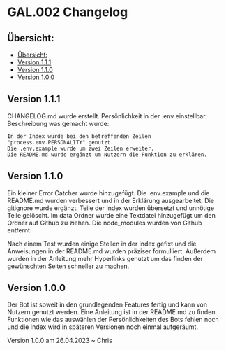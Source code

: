 # GAL.002 Changelog

## Übersicht:

- [Übersicht:](#übersicht)
- [Version 1.1.1](#version-111)
- [Version 1.1.0](#version-110)
- [Version 1.0.0](#version-100)

## Version 1.1.1
CHANGELOG.md wurde erstellt.
Persönlichkeit in der .env einstellbar.
Beschreibung was gemacht wurde: 
```
In der Index wurde bei den betreffenden Zeilen "process.env.PERSONALITY" genutzt.
Die .env.example wurde um zwei Zeilen erweiter.
Die README.md wurde ergänzt um Nutzern die Funktion zu erklären.
```

## Version 1.1.0
Ein kleiner Error Catcher wurde hinzugefügt. 
Die .env.example und die README.md wurden verbessert und in der Erklärung ausgearbeitet.
Die gitignore wurde ergänzt.
Teile der Index wurden übersetzt und unnötige Teile gelöscht.
Im data Ordner wurde eine Textdatei hinzugefügt um den Ordner auf Github zu ziehen.
Die node_modules wurden von Github entfernt. 

Nach einem Test wurden einige Stellen in der index gefixt und die Anweisungen in der README.md wurden präziser formulliert. 
Außerdem wurden in der Anleitung mehr Hyperlinks genutzt um das finden der gewünschten Seiten schneller zu machen.

## Version 1.0.0
Der Bot ist soweit in den grundlegenden Features fertig und kann von Nutzern genutzt werden.
Eine Anleitung ist in der README.md zu finden.
Funktionen wie das auswählen der Persönlichkeiten des Bots fehlen noch und die Index wird in späteren Versionen noch einmal aufgeräumt.

Version 1.0.0 am 26.04.2023 ~ Chris